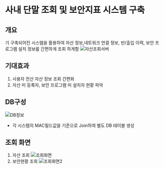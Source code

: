 # 사내 단말 조회 및 보안지표 시스템 구축
## 개요
기 구축되어진 시스템을 활용하여 자산 정보,네트워크 연결 정보, 반/출입 이력, 보안 프로그램 설치 정보를 간편하게 조회 하게함
![자산조회서버](https://user-images.githubusercontent.com/61907361/147805832-56ee4c78-14fe-4b16-afc1-8d40d4bff185.JPG)
## 기대효과
1. 사용자 전산 자산 정보 조회 간편화
2. 자산 미 등록자, 보안 프로그램 미 설치자 현황 파악

## DB구성
![DB정보](https://user-images.githubusercontent.com/61907361/147737148-385c941f-29c4-48cc-ac64-bc4040e4300b.JPG)
- 각 시스템의 MAC필드값을 기준으로 Join하여 별도 DB 테이블 생성

## 조회 화면
1. 자산 조회
![조회화면](https://user-images.githubusercontent.com/61907361/147805347-2d71ce8a-5661-484e-9741-1653183064d9.JPG)
2. 보안현황 조회 
![조회화면2](https://user-images.githubusercontent.com/61907361/147805366-35d8c06c-4445-46a8-a340-1bde78013666.JPG)
